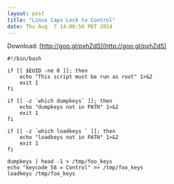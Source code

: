 ```yaml
---
layout: post
title: "Linux Caps Lock to Control"
date: Thu Aug  7 14:00:50 PDT 2014
---
```


Download: [http://goo.gl/pxhZdS](http://goo.gl/pxhZdS)

```shell
#!/bin/bash

if [[ $EUID -ne 0 ]]; then
    echo "This script must be run as root" 1>&2
    exit 1
fi

if [[ -z `which dumpkeys` ]]; then
    echo "dumpkeys not in PATH" 1>&2
    exit 1
fi

if [[ -z `which loadkeys ` ]]; then
    echo "loadkeys not in PATH" 1>&2
    exit 1
fi

dumpkeys | head -1 > /tmp/foo_keys
echo "keycode 58 = Control" >> /tmp/foo_keys
loadkeys /tmp/foo_keys
```
